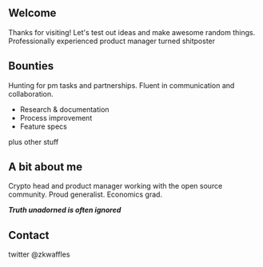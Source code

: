 ## Welcome
Thanks for visiting! Let's test out ideas and make awesome random things. Professionally experienced product manager turned shitposter

## Bounties
Hunting for pm tasks and partnerships. Fluent in communication and collaboration. 

* Research & documentation
* Process improvement
* Feature specs

plus other stuff

## A bit about me
Crypto head and product manager working with the open source community. Proud generalist. Economics grad. 

***Truth unadorned is often ignored***

## Contact
twitter @zkwaffles

